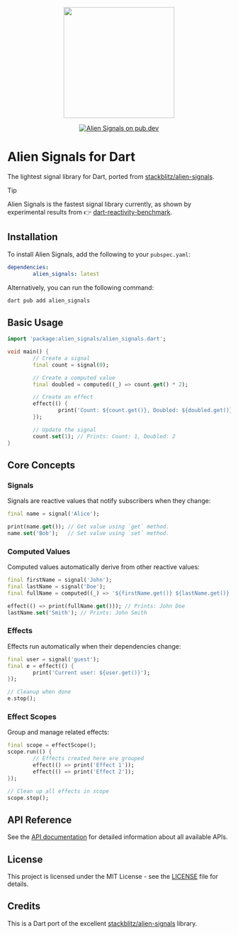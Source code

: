 <p align="center">
	<img src="https://github.com/stackblitz/alien-signals/raw/master/assets/logo.png" width="250"><br>
<p>

<p align="center">
	<a href="https://pub.dev/packages/alien_signals">
		<img src="https://img.shields.io/pub/v/alien_signals" alt="Alien Signals on pub.dev" />
	</a>
</p>

# Alien Signals for Dart

The lightest signal library for Dart, ported from [stackblitz/alien-signals](https://github.com/stackblitz/alien-signals).

> [!TIP]
> Alien Signals is the fastest signal library currently, as shown by experimental results from 👉 [dart-reactivity-benchmark](https://github.com/medz/dart-reactivity-benchmark#score-ranking).

## Installation

To install Alien Signals, add the following to your `pubspec.yaml`:

```yaml
dependencies:
		alien_signals: latest
```

Alternatively, you can run the following command:

```bash
dart pub add alien_signals
```

## Basic Usage

```dart
import 'package:alien_signals/alien_signals.dart';

void main() {
		// Create a signal
		final count = signal(0);

		// Create a computed value
		final doubled = computed((_) => count.get() * 2);

		// Create an effect
		effect(() {
				print('Count: ${count.get()}, Doubled: ${doubled.get()}');
		});

		// Update the signal
		count.set(1); // Prints: Count: 1, Doubled: 2
}
```

## Core Concepts

### Signals

Signals are reactive values that notify subscribers when they change:

```dart
final name = signal('Alice');

print(name.get()); // Get value using `get` method.
name.set('Bob');   // Set value using `set` method.
```

### Computed Values

Computed values automatically derive from other reactive values:

```dart
final firstName = signal('John');
final lastName = signal('Doe');
final fullName = computed((_) => '${firstName.get()} ${lastName.get()}');

effect(() => print(fullName.get())); // Prints: John Doe
lastName.set('Smith'); // Prints: John Smith
```

### Effects

Effects run automatically when their dependencies change:

```dart
final user = signal('guest');
final e = effect(() {
		print('Current user: ${user.get()}');
});

// Cleanup when done
e.stop();
```

### Effect Scopes

Group and manage related effects:

```dart
final scope = effectScope();
scope.run(() {
		// Effects created here are grouped
		effect(() => print('Effect 1'));
		effect(() => print('Effect 2'));
});

// Clean up all effects in scope
scope.stop();
```

## API Reference

See the [API documentation](https://pub.dev/documentation/alien_signals/latest/) for detailed information about all available APIs.

## License

This project is licensed under the MIT License - see the [LICENSE](LICENSE) file for details.

## Credits

This is a Dart port of the excellent [stackblitz/alien-signals](https://github.com/stackblitz/alien-signals) library.
